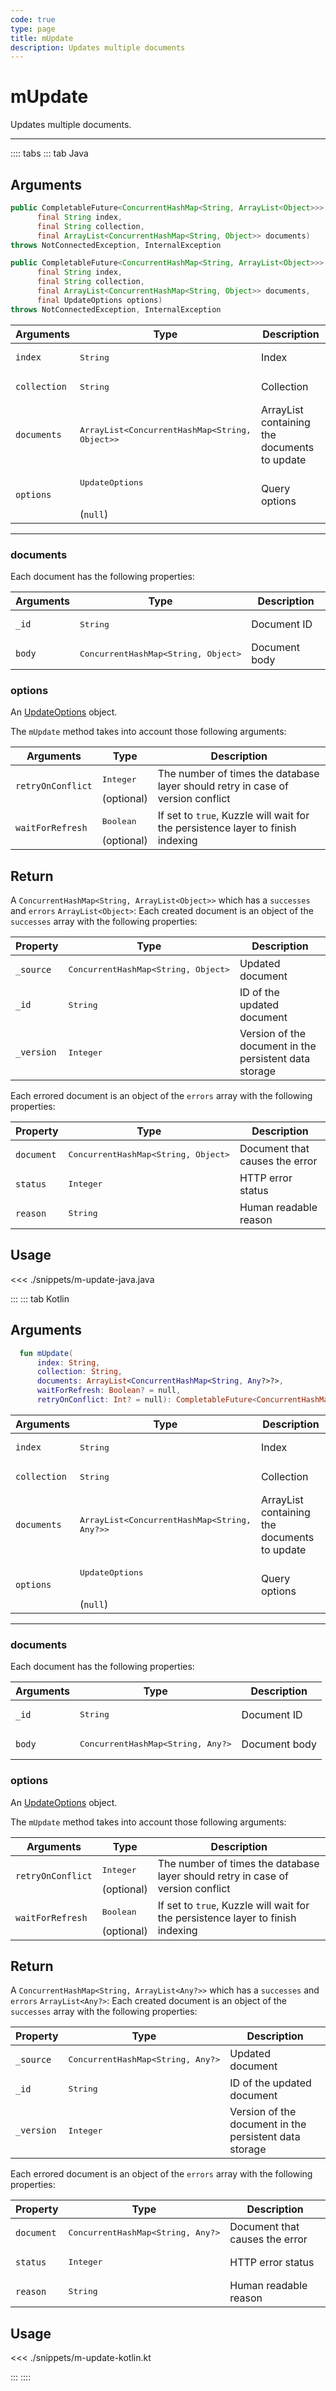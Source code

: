 ```yaml
---
code: true
type: page
title: mUpdate
description: Updates multiple documents
---
```


# mUpdate

Updates multiple documents.

---

:::: tabs
::: tab Java

## Arguments

```java
public CompletableFuture<ConcurrentHashMap<String, ArrayList<Object>>> mUpdate(
      final String index,
      final String collection,
      final ArrayList<ConcurrentHashMap<String, Object>> documents)
throws NotConnectedException, InternalException

public CompletableFuture<ConcurrentHashMap<String, ArrayList<Object>>> mUpdate(
      final String index,
      final String collection,
      final ArrayList<ConcurrentHashMap<String, Object>> documents,
      final UpdateOptions options)
throws NotConnectedException, InternalException
```

| Arguments          | Type                                                    | Description                       |
| ------------------ | ------------------------------------------------------- | --------------------------------- |
| `index`            | <pre>String</pre>                                       | Index                             |
| `collection`       | <pre>String</pre>                                       | Collection                        |
| `documents`        | <pre>ArrayList<ConcurrentHashMap<String, Object>></pre> | ArrayList containing the documents to update |
| `options`          | <pre>UpdateOptions</pre><br>(`null`)                    | Query options |

---

### documents

Each document has the following properties:

| Arguments          | Type                                         | Description                       |
| ------------------ | -------------------------------------------- | --------------------------------- |
| `_id`              | <pre>String</pre>                            | Document ID             |
| `body`             | <pre>ConcurrentHashMap<String, Object></pre> | Document body |

### options

An [UpdateOptions](/sdk/java/3/core-classes/update-options) object.

The `mUpdate` method takes into account those following arguments:

| Arguments          | Type                                         | Description                       |
| ------------------ | -------------------------------------------- | --------------------------------- |
| `retryOnConflict`  | <pre>Integer</pre> (optional)                | The number of times the database layer should retry in case of version conflict |
| `waitForRefresh`   | <pre>Boolean</pre> (optional)                | If set to `true`, Kuzzle will wait for the persistence layer to finish indexing |


## Return

A `ConcurrentHashMap<String, ArrayList<Object>>` which has a `successes` and `errors` `ArrayList<Object>`:
Each created document is an object of the `successes` array with the following properties:

| Property     | Type                                         | Description                      |
|------------- |--------------------------------------------- |--------------------------------- |
| `_source`    | <pre>ConcurrentHashMap<String, Object></pre> | Updated document                 |
| `_id`        | <pre>String</pre>                            | ID of the updated document       |
| `_version`   | <pre>Integer</pre>                           | Version of the document in the persistent data storage |

Each errored document is an object of the `errors` array with the following properties:

| Property     | Type                                         | Description                      |
|------------- |--------------------------------------------- |--------------------------------- |
| `document`   | <pre>ConcurrentHashMap<String, Object></pre> | Document that causes the error   |
| `status`     | <pre>Integer</pre>                           | HTTP error status                |
| `reason`     | <pre>String</pre>                            | Human readable reason |

## Usage

<<< ./snippets/m-update-java.java


:::
::: tab Kotlin

## Arguments

```kotlin
  fun mUpdate(
      index: String,
      collection: String,
      documents: ArrayList<ConcurrentHashMap<String, Any?>?>,
      waitForRefresh: Boolean? = null,
      retryOnConflict: Int? = null): CompletableFuture<ConcurrentHashMap<String, ArrayList<Any>?>>
```

| Arguments          | Type                                                    | Description                       |
| ------------------ | ------------------------------------------------------- | --------------------------------- |
| `index`            | <pre>String</pre>                                       | Index                             |
| `collection`       | <pre>String</pre>                                       | Collection                        |
| `documents`        | <pre>ArrayList<ConcurrentHashMap<String, Any?>></pre> | ArrayList containing the documents to update |
| `options`          | <pre>UpdateOptions</pre><br>(`null`)                    | Query options |

---

### documents

Each document has the following properties:

| Arguments          | Type                                         | Description                       |
| ------------------ | -------------------------------------------- | --------------------------------- |
| `_id`              | <pre>String</pre>                            | Document ID             |
| `body`             | <pre>ConcurrentHashMap<String, Any?></pre> | Document body |

### options

An [UpdateOptions](/sdk/java/3/core-classes/update-options) object.

The `mUpdate` method takes into account those following arguments:

| Arguments          | Type                                         | Description                       |
| ------------------ | -------------------------------------------- | --------------------------------- |
| `retryOnConflict`  | <pre>Integer</pre> (optional)                | The number of times the database layer should retry in case of version conflict |
| `waitForRefresh`   | <pre>Boolean</pre> (optional)                | If set to `true`, Kuzzle will wait for the persistence layer to finish indexing |


## Return

A `ConcurrentHashMap<String, ArrayList<Any?>>` which has a `successes` and `errors` `ArrayList<Any?>`:
Each created document is an object of the `successes` array with the following properties:

| Property     | Type                                         | Description                      |
|------------- |--------------------------------------------- |--------------------------------- |
| `_source`    | <pre>ConcurrentHashMap<String, Any?></pre> | Updated document                 |
| `_id`        | <pre>String</pre>                            | ID of the updated document       |
| `_version`   | <pre>Integer</pre>                           | Version of the document in the persistent data storage |

Each errored document is an object of the `errors` array with the following properties:

| Property     | Type                                         | Description                      |
|------------- |--------------------------------------------- |--------------------------------- |
| `document`   | <pre>ConcurrentHashMap<String, Any?></pre> | Document that causes the error   |
| `status`     | <pre>Integer</pre>                           | HTTP error status                |
| `reason`     | <pre>String</pre>                            | Human readable reason |

## Usage

<<< ./snippets/m-update-kotlin.kt

:::
::::
